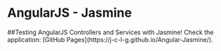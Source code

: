 # AngularJS - Jasmine
<Enter>
##Testing AngularJS Controllers and Services with Jasmine!
<Enter>
Check the application: [GitHub Pages](https://j-c-l-g.github.io/Angular-Jasmine/).